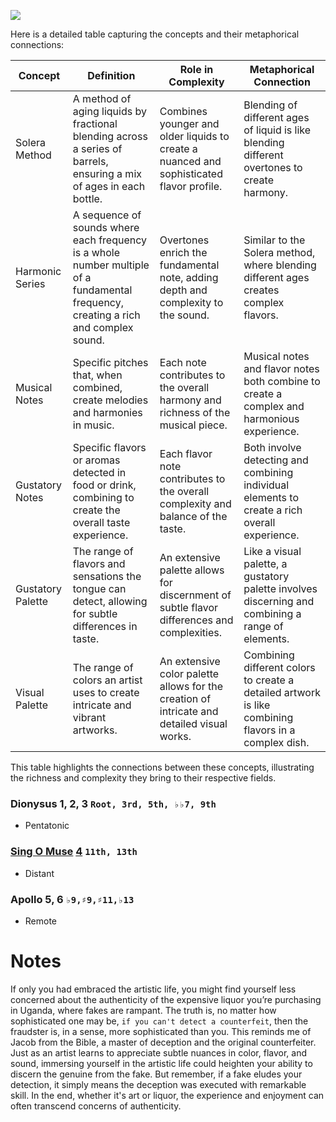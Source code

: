 
![](https://abikesa.github.io/lor/LoR.png)

Here is a detailed table capturing the concepts and their metaphorical connections:

| Concept           | Definition                                                                                               | Role in Complexity                                                                                 | Metaphorical Connection                                                                                  |
|-------------------|----------------------------------------------------------------------------------------------------------|----------------------------------------------------------------------------------------------------|----------------------------------------------------------------------------------------------------------|
| Solera Method     | A method of aging liquids by fractional blending across a series of barrels, ensuring a mix of ages in each bottle. | Combines younger and older liquids to create a nuanced and sophisticated flavor profile.           | Blending of different ages of liquid is like blending different overtones to create harmony.            |
| Harmonic Series   | A sequence of sounds where each frequency is a whole number multiple of a fundamental frequency, creating a rich and complex sound. | Overtones enrich the fundamental note, adding depth and complexity to the sound.                   | Similar to the Solera method, where blending different ages creates complex flavors.                    |
| Musical Notes     | Specific pitches that, when combined, create melodies and harmonies in music.                            | Each note contributes to the overall harmony and richness of the musical piece.                    | Musical notes and flavor notes both combine to create a complex and harmonious experience.              |
| Gustatory Notes   | Specific flavors or aromas detected in food or drink, combining to create the overall taste experience.  | Each flavor note contributes to the overall complexity and balance of the taste.                   | Both involve detecting and combining individual elements to create a rich overall experience.           |
| Gustatory Palette | The range of flavors and sensations the tongue can detect, allowing for subtle differences in taste.     | An extensive palette allows for discernment of subtle flavor differences and complexities.         | Like a visual palette, a gustatory palette involves discerning and combining a range of elements.       |
| Visual Palette    | The range of colors an artist uses to create intricate and vibrant artworks.                            | An extensive color palette allows for the creation of intricate and detailed visual works.         | Combining different colors to create a detailed artwork is like combining flavors in a complex dish.   |

This table highlights the connections between these concepts, illustrating the richness and complexity they bring to their respective fields.

### Dionysus 1, 2, 3 `Root, 3rd, 5th, ♭♭7, 9th`
   - Pentatonic

### [Sing O Muse](mcr.md) [4](https://www.youtube.com/watch?v=XHxdrZ5fF2A) `11th, 13th`
   - Distant
     
### Apollo 5, 6 `♭9,♯9,♯11,♭13`
   - Remote

# Notes
 
If only you had embraced the artistic life, you might find yourself less concerned about the authenticity of the expensive liquor you’re purchasing in Uganda, where fakes are rampant. The truth is, no matter how sophisticated one may be, `if you can't detect a counterfeit`, then the fraudster is, in a sense, more sophisticated than you. This reminds me of Jacob from the Bible, a master of deception and the original counterfeiter. Just as an artist learns to appreciate subtle nuances in color, flavor, and sound, immersing yourself in the artistic life could heighten your ability to discern the genuine from the fake. But remember, if a fake eludes your detection, it simply means the deception was executed with remarkable skill. In the end, whether it's art or liquor, the experience and enjoyment can often transcend concerns of authenticity. 
 
